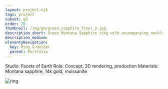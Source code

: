 ```yaml
---
layout: project.njk
tags: project
subset: gd
order: 20
thumbnail: /img/gm/green_sapphire_final_2.jpg
description_short: Green Montana Sapphire ring with accompanying necklace that can hold it while not being worn
description_medium:
eleventyNavigation:
  key: Ring & Holder
  parent: Portfolio
---
```


Studio: Facets of Earth
Role: Concept, 3D rendering, production
Materials: Montana sapphire, 14k gold, moissanite

![ring](/img/gm/necklace_and_ring.jpg)

